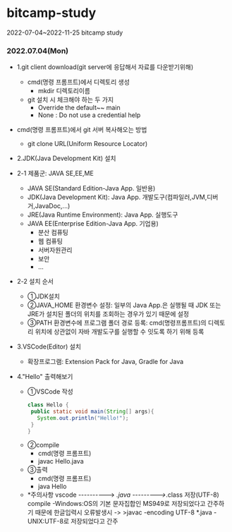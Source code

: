 # bitcamp-study
2022-07-04~2022-11-25 bitcamp study

### 2022.07.04(Mon)
- 1.git client download(git server에 응답해서 자료를 다운받기위해)
  - cmd(명령 프롬프트)에서 디렉토리 생성    
    - mkdir 디렉토리이름
  - git 설치 시 체크해야 하는 두 가지 
    - Override the default~~ main
    - None : Do not use a credential help
 - cmd(명령 프롬프트)에서 git 서버 복사해오는 방법
    - git clone URL(Uniform Resource Locator)

- 2.JDK(Java Development Kit) 설치
- 2-1 제품군: JAVA SE,EE,ME
  - JAVA SE(Standard Edition-Java App. 일반용)
  - JDK(Java Development Kit): Java App. 개발도구(컴파일러,JVM,디버거,JavaDoc,...)
  - JRE(Java Runtime Environment): Java App. 실행도구
  - JAVA EE(Enterprise Edition-Java App. 기업용)
    - 분산 컴퓨팅
    - 웹 컴퓨팅
    - 서버자원관리
    - 보안
    - ...
- 2-2 설치 순서
   - ①JDK설치
   - ②JAVA_HOME 환경변수 설정: 일부의 Java App.은 실행될 때 JDK 또는 JRE가 설치된 폴더의 위치를 조회하는 경우가 있기 때문에 설정
   - ③PATH 환경변수에 프로그램 폴더 경로 등록: cmd(명령프롬프트)의 디렉토리 위치에 상관없이 자바 개발도구를 실행할 수 잇도록 하기 위해 등록

- 3.VSCode(Editor) 설치
   - 확장프로그램: Extension Pack for Java, Gradle for Java

- 4."Hello" 출력해보기
  - ①VSCode 작성
     ``` java // 컴파일 테스트    
     class Hello {
      public static void main(String[] args){
        System.out.println("Hello!");
      }
    }
    ```
  - ②compile
    - cmd(명령 프롬프트)
    - javac Hello.java  
  - ③출력
    - cmd(명령 프롬프트)
    - java Hello
  - *주의사항
vscode ----------> *.java --------->*.class
       저장(UTF-8)         compile
                           -Windows:OS의 기본 문자집합인 MS949로 저장되었다고 간주하기 때문에 한글입력시 오류발생시 -> >javac -encoding UTF-8 *.java
                           -UNIX:UTF-8로 저장되었다고 간주
